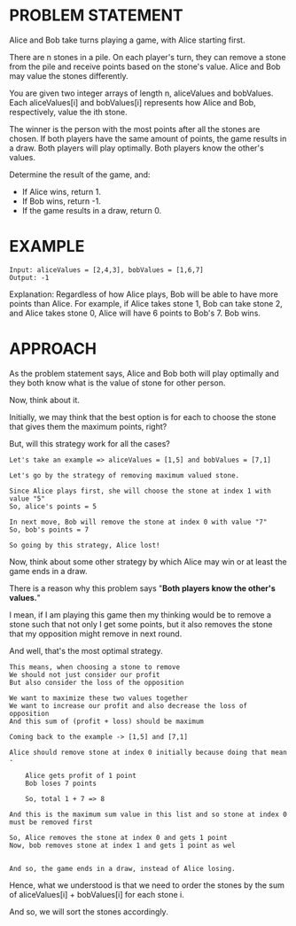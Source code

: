 # PROBLEM STATEMENT

Alice and Bob take turns playing a game, with Alice starting first.

There are n stones in a pile. On each player's turn, they can remove a stone from the pile and receive points based on the stone's value. Alice and Bob may value the stones differently.

You are given two integer arrays of length n, aliceValues and bobValues. Each aliceValues[i] and bobValues[i] represents how Alice and Bob, respectively, value the ith stone.

The winner is the person with the most points after all the stones are chosen. If both players have the same amount of points, the game results in a draw. Both players will play optimally. Both players know the other's values.

Determine the result of the game, and:

 - If Alice wins, return 1.
 - If Bob wins, return -1.
 - If the game results in a draw, return 0.

# EXAMPLE

    Input: aliceValues = [2,4,3], bobValues = [1,6,7]
    Output: -1

Explanation:
Regardless of how Alice plays, Bob will be able to have more points than Alice.
For example, if Alice takes stone 1, Bob can take stone 2, and Alice takes stone 0, Alice will have 6 points to Bob's 7.
Bob wins.

# APPROACH

As the problem statement says, Alice and Bob both will play optimally and they both know what is the value of stone for other person.

Now, think about it. 

Initially, we may think that the best option is for each to choose the stone that gives them the maximum points, right?

But, will this strategy work for all the cases?

	Let's take an example => aliceValues = [1,5] and bobValues = [7,1]
	
	Let's go by the strategy of removing maximum valued stone.
	
	Since Alice plays first, she will choose the stone at index 1 with value "5"
	So, alice's points = 5
	
	In next move, Bob will remove the stone at index 0 with value "7"
	So, bob's points = 7
	
	So going by this strategy, Alice lost!
	
Now, think about some other strategy by which Alice may win or at least the game ends in a draw. 

There is a reason why this problem says "**Both players know the other's values.**"

I mean, if I am playing this game then my thinking would be to remove a stone such that not only I get some points, but it also removes the stone that my opposition might remove in next round.

And well, that's the most optimal strategy.

	This means, when choosing a stone to remove
	We should not just consider our profit
	But also consider the loss of the opposition
	
	We want to maximize these two values together
	We want to increase our profit and also decrease the loss of opposition
	And this sum of (profit + loss) should be maximum
	
	Coming back to the example -> [1,5] and [7,1]
	
	Alice should remove stone at index 0 initially because doing that mean - 
	
		Alice gets profit of 1 point
		Bob loses 7 points
		
		So, total 1 + 7 => 8
		
	And this is the maximum sum value in this list and so stone at index 0 must be removed first
	
	So, Alice removes the stone at index 0 and gets 1 point
	Now, bob removes stone at index 1 and gets 1 point as wel
	
	
	And so, the game ends in a draw, instead of Alice losing.

Hence, what we understood is that we need to order the stones by the sum of aliceValues[i] + bobValues[i] for each stone i.

And so, we will sort the stones accordingly.